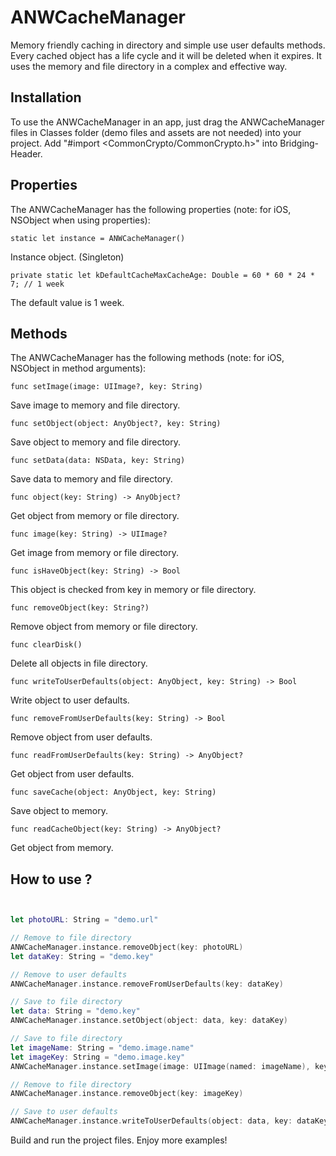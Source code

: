# ANWCacheManager

Memory friendly caching in directory and simple use user defaults methods. Every cached object has a life cycle and it will be deleted when it expires. It uses the memory and file directory in a complex and effective way.


Installation
--------------

To use the ANWCacheManager in an app, just drag the ANWCacheManager files in Classes folder (demo files and assets are not needed) into your project. Add "#import <CommonCrypto/CommonCrypto.h>" into Bridging-Header.


Properties
--------------

The ANWCacheManager has the following properties (note: for iOS, NSObject when using properties):

    static let instance = ANWCacheManager()

Instance object. (Singleton)

    private static let kDefaultCacheMaxCacheAge: Double = 60 * 60 * 24 * 7; // 1 week

The default value is 1 week.


Methods
--------------

The ANWCacheManager has the following methods (note: for iOS, NSObject in method arguments):

    func setImage(image: UIImage?, key: String)

Save image to memory and file directory.

    func setObject(object: AnyObject?, key: String)

Save object to memory and file directory.

    func setData(data: NSData, key: String)

Save data to memory and file directory.

    func object(key: String) -> AnyObject?

Get object from memory or file directory.

    func image(key: String) -> UIImage?

Get image from memory or file directory.

    func isHaveObject(key: String) -> Bool

This object is checked from key in memory or file directory.

    func removeObject(key: String?)

Remove object from memory or file directory.

    func clearDisk()

Delete all objects in file directory.

    func writeToUserDefaults(object: AnyObject, key: String) -> Bool

Write object to user defaults.

    func removeFromUserDefaults(key: String) -> Bool

Remove object from user defaults.

    func readFromUserDefaults(key: String) -> AnyObject?

Get object from user defaults.

    func saveCache(object: AnyObject, key: String)

Save object to memory.

    func readCacheObject(key: String) -> AnyObject?

Get object from memory.


How to use ?
----------

```Swift


let photoURL: String = "demo.url"

// Remove to file directory
ANWCacheManager.instance.removeObject(key: photoURL)
let dataKey: String = "demo.key"

// Remove to user defaults
ANWCacheManager.instance.removeFromUserDefaults(key: dataKey)

// Save to file directory
let data: String = "demo.key"
ANWCacheManager.instance.setObject(object: data, key: dataKey)

// Save to file directory
let imageName: String = "demo.image.name"
let imageKey: String = "demo.image.key"
ANWCacheManager.instance.setImage(image: UIImage(named: imageName), key: imageKey)

// Remove to file directory
ANWCacheManager.instance.removeObject(key: imageKey)

// Save to user defaults
ANWCacheManager.instance.writeToUserDefaults(object: data, key: dataKey)


```

Build and run the project files. Enjoy more examples!
